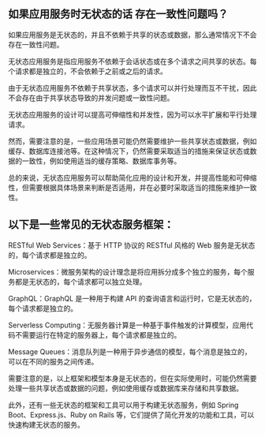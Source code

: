 如果应用服务时无状态的话 存在一致性问题吗？
---

如果应用服务是无状态的，并且不依赖于共享的状态或数据，那么通常情况下不会存在一致性问题。

无状态应用服务是指应用服务不依赖于会话状态或在多个请求之间共享的状态。每个请求都是独立的，不会依赖于之前或之后的请求。

由于无状态应用服务不依赖于共享状态，多个请求可以并行处理而互不干扰，因此不会存在由于共享状态导致的并发问题或一致性问题。

无状态应用服务的设计可以提高可伸缩性和并发性，因为可以水平扩展和平行处理请求。

然而，需要注意的是，一些应用场景可能仍然需要维护一些共享状态或数据，例如缓存、数据库连接池等。在这种情况下，仍然需要采取适当的措施来保证状态或数据的一致性，例如使用适当的缓存策略、数据库事务等。

总的来说，无状态应用服务可以帮助简化应用的设计和开发，并提高性能和可伸缩性，但需要根据具体场景来判断是否适用，并在必要时采取适当的措施来维护一致性。


以下是一些常见的无状态服务框架：
---

RESTful Web Services：基于 HTTP 协议的 RESTful 风格的 Web 服务是无状态的，每个请求都是独立的。

Microservices：微服务架构的设计理念是将应用拆分成多个独立的服务，每个服务都是无状态的，每个请求都可以独立处理。

GraphQL：GraphQL 是一种用于构建 API 的查询语言和运行时，它是无状态的，每个请求都是独立的。

Serverless Computing：无服务器计算是一种基于事件触发的计算模型，应用代码不需要运行在特定的服务器上，每个请求都是独立的。

Message Queues：消息队列是一种用于异步通信的模型，每个消息是独立的，可以在不同的服务之间传递。

需要注意的是，以上框架和模型本身是无状态的，但在实际使用时，可能仍然需要处理一些共享状态或数据的问题，例如使用缓存或数据库来存储和共享数据。

此外，还有一些无状态的框架和工具可以用于构建无状态服务，例如 Spring Boot、Express.js、Ruby on Rails 等，它们提供了简化开发的功能和工具，可以快速构建无状态的服务。